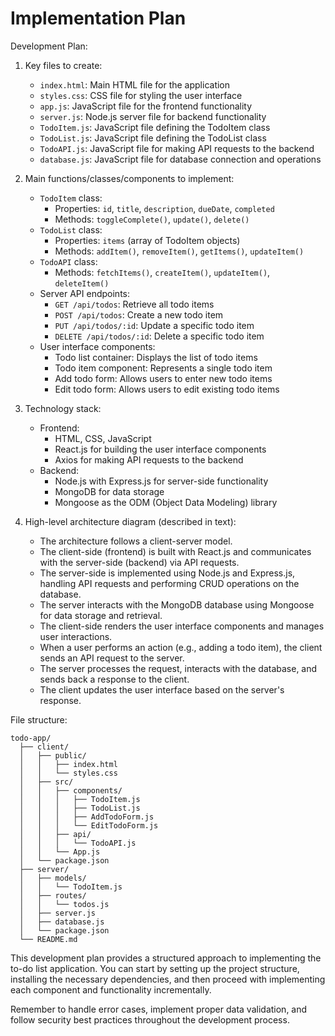# Implementation Plan

Development Plan:

1. Key files to create:
   - `index.html`: Main HTML file for the application
   - `styles.css`: CSS file for styling the user interface
   - `app.js`: JavaScript file for the frontend functionality
   - `server.js`: Node.js server file for backend functionality
   - `TodoItem.js`: JavaScript file defining the TodoItem class
   - `TodoList.js`: JavaScript file defining the TodoList class
   - `TodoAPI.js`: JavaScript file for making API requests to the backend
   - `database.js`: JavaScript file for database connection and operations

2. Main functions/classes/components to implement:
   - `TodoItem` class:
     - Properties: `id`, `title`, `description`, `dueDate`, `completed`
     - Methods: `toggleComplete()`, `update()`, `delete()`
   - `TodoList` class:
     - Properties: `items` (array of TodoItem objects)
     - Methods: `addItem()`, `removeItem()`, `getItems()`, `updateItem()`
   - `TodoAPI` class:
     - Methods: `fetchItems()`, `createItem()`, `updateItem()`, `deleteItem()`
   - Server API endpoints:
     - `GET /api/todos`: Retrieve all todo items
     - `POST /api/todos`: Create a new todo item
     - `PUT /api/todos/:id`: Update a specific todo item
     - `DELETE /api/todos/:id`: Delete a specific todo item
   - User interface components:
     - Todo list container: Displays the list of todo items
     - Todo item component: Represents a single todo item
     - Add todo form: Allows users to enter new todo items
     - Edit todo form: Allows users to edit existing todo items

3. Technology stack:
   - Frontend:
     - HTML, CSS, JavaScript
     - React.js for building the user interface components
     - Axios for making API requests to the backend
   - Backend:
     - Node.js with Express.js for server-side functionality
     - MongoDB for data storage
     - Mongoose as the ODM (Object Data Modeling) library

4. High-level architecture diagram (described in text):
   - The architecture follows a client-server model.
   - The client-side (frontend) is built with React.js and communicates with the server-side (backend) via API requests.
   - The server-side is implemented using Node.js and Express.js, handling API requests and performing CRUD operations on the database.
   - The server interacts with the MongoDB database using Mongoose for data storage and retrieval.
   - The client-side renders the user interface components and manages user interactions.
   - When a user performs an action (e.g., adding a todo item), the client sends an API request to the server.
   - The server processes the request, interacts with the database, and sends back a response to the client.
   - The client updates the user interface based on the server's response.

File structure:
```
todo-app/
  ├── client/
  │   ├── public/
  │   │   ├── index.html
  │   │   └── styles.css
  │   ├── src/
  │   │   ├── components/
  │   │   │   ├── TodoItem.js
  │   │   │   ├── TodoList.js
  │   │   │   ├── AddTodoForm.js
  │   │   │   └── EditTodoForm.js
  │   │   ├── api/
  │   │   │   └── TodoAPI.js
  │   │   └── App.js
  │   └── package.json
  ├── server/
  │   ├── models/
  │   │   └── TodoItem.js
  │   ├── routes/
  │   │   └── todos.js
  │   ├── server.js
  │   ├── database.js
  │   └── package.json
  └── README.md
```

This development plan provides a structured approach to implementing the to-do list application. You can start by setting up the project structure, installing the necessary dependencies, and then proceed with implementing each component and functionality incrementally.

Remember to handle error cases, implement proper data validation, and follow security best practices throughout the development process.